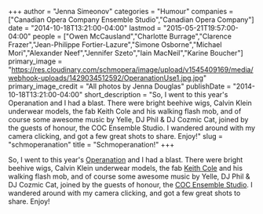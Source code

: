 +++
author = "Jenna Simeonov"
categories = "Humour"
companies = ["Canadian Opera Company Ensemble Studio","Canadian Opera Company"]
date = "2014-10-18T13:21:00-04:00"
lastmod = "2015-05-21T19:57:00-04:00"
people = ["Owen McCausland","Charlotte Burrage","Clarence Frazer","Jean-Philippe Fortier-Lazure","Simone Osborne","Michael Mori","Alexander Neef","Jennifer Szeto","Iain MacNeil","Karine Boucher"]
primary_image = "https://res.cloudinary.com/schmopera/image/upload/v1545409169/media/webhook-uploads/1429034512592/OperanationUse1.jpg.jpg"
primary_image_credit = "All photos by Jenna Douglas"
publishDate = "2014-10-18T13:21:00-04:00"
short_description = "So, I went to this year&#039;s Operanation and I had a blast. There were bright beehive wigs, Calvin Klein underwear models, the fab Keith Cole and his walking flash mob, and of course some awesome music by Yelle, DJ Phil &amp; DJ Cozmic Cat, joined by the guests of honour, the COC Ensemble Studio. I wandered around with my camera clicking, and got a few great shots to share. Enjoy!"
slug = "schmoperanation"
title = "Schmoperanation!"
+++

So, I went to this year's [Operanation](https://twitter.com/Operanation) and I had a blast. There were bright beehive wigs, Calvin Klein underwear models, the fab [Keith Cole](http://en.wikipedia.org/wiki/Keith_Cole_(performance_artist)) and his walking flash mob, and of course some awesome music by Yelle, DJ Phil & DJ Cozmic Cat, joined by the guests of honour, the [COC Ensemble Studio](http://www.coc.ca/AboutTheCOC/CompanyMembers/EnsembleStudio.aspx). I wandered around with my camera clicking, and got a few great shots to share. Enjoy!
